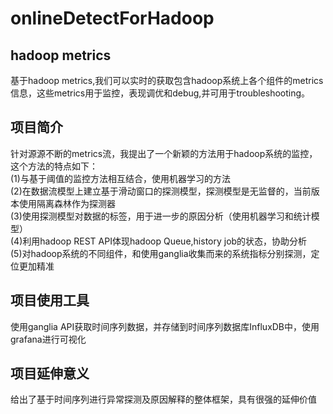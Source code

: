 # onlineDetectForHadoop
## hadoop metrics<br>
基于hadoop metrics,我们可以实时的获取包含hadoop系统上各个组件的metrics信息，这些metrics用于监控，表现调优和debug,并可用于troubleshooting。<br>
## 项目简介 <br>
 针对源源不断的metrics流，我提出了一个新颖的方法用于hadoop系统的监控，这个方法的特点如下：<br>(1)与基于阈值的监控方法相互结合，使用机器学习的方法<br>(2)在数据流模型上建立基于滑动窗口的探测模型，探测模型是无监督的，当前版本使用隔离森林作为探测器<br>(3)使用探测模型对数据的标签，用于进一步的原因分析（使用机器学习和统计模型）<br>(4)利用hadoop REST API体现hadoop Queue,history job的状态，协助分析<br>(5)对hadoop系统的不同组件，和使用ganglia收集而来的系统指标分别探测，定位更加精准<br>
## 项目使用工具 <br>
使用ganglia API获取时间序列数据，并存储到时间序列数据库InfluxDB中，使用grafana进行可视化
## 项目延伸意义 <br>
给出了基于时间序列进行异常探测及原因解释的整体框架，具有很强的延伸价值


